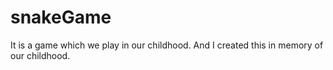 # snakeGame
It is a game which we play in our childhood. And I created this in memory of our childhood.
